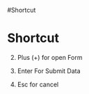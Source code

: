 #Shortcut

<h1> Shortcut </h1> 

2. Plus (+) for open Form

3. Enter For Submit Data

4. Esc for cancel